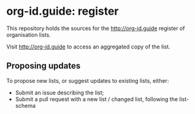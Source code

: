 # org-id.guide: register

This repository holds the sources for the http://org-id.guide register of organisation lists. 

Visit http://org-id.guide to access an aggregated copy of the list.

## Proposing updates

To propose new lists, or suggest updates to existing lists, either:

* Submit an issue describing the list;
* Submit a pull request with a new list / changed list, following the list-schema 

